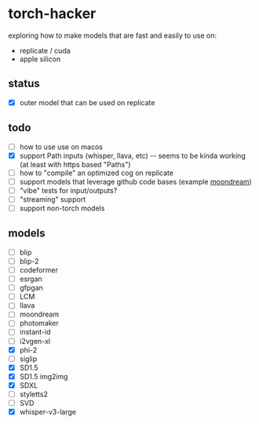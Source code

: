 # torch-hacker

exploring how to make models that are fast and easily to use on:

- replicate / cuda
- apple silicon

## status

- [x] outer model that can be used on replicate

## todo

- [ ] how to use use on macos
- [x] support Path inputs (whisper, llava, etc) -- seems to be kinda working (at least with https based "Paths")
- [ ] how to "compile" an optimized cog on replicate
- [ ] support models that leverage github code bases (example [moondream](https://github.com/vikhyat/moondream))
- [ ] "vibe" tests for input/outputs?
- [ ] "streaming" support
- [ ] support non-torch models

## models

- [ ] blip
- [ ] blip-2
- [ ] codeformer
- [ ] esrgan
- [ ] gfpgan
- [ ] LCM
- [ ] llava
- [ ] moondream
- [ ] photomaker
- [ ] instant-id
- [ ] i2vgen-xl
- [x] phi-2
- [ ] siglip
- [x] SD1.5
- [x] SD1.5 img2img
- [x] SDXL
- [ ] styletts2
- [ ] SVD
- [x] whisper-v3-large